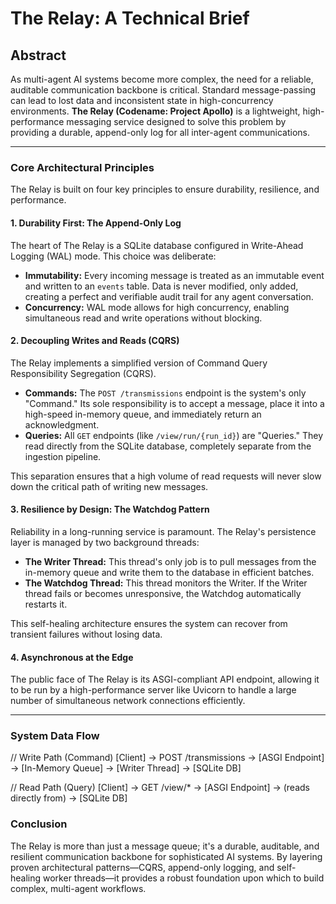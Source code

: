 # The Relay: A Technical Brief

## Abstract

As multi-agent AI systems become more complex, the need for a reliable, auditable communication backbone is critical. Standard message-passing can lead to lost data and inconsistent state in high-concurrency environments. **The Relay (Codename: Project Apollo)** is a lightweight, high-performance messaging service designed to solve this problem by providing a durable, append-only log for all inter-agent communications.

---
### Core Architectural Principles

The Relay is built on four key principles to ensure durability, resilience, and performance.

#### 1. Durability First: The Append-Only Log

The heart of The Relay is a SQLite database configured in Write-Ahead Logging (WAL) mode. This choice was deliberate:
* **Immutability:** Every incoming message is treated as an immutable event and written to an `events` table. Data is never modified, only added, creating a perfect and verifiable audit trail for any agent conversation.
* **Concurrency:** WAL mode allows for high concurrency, enabling simultaneous read and write operations without blocking.

#### 2. Decoupling Writes and Reads (CQRS)

The Relay implements a simplified version of Command Query Responsibility Segregation (CQRS).
* **Commands:** The `POST /transmissions` endpoint is the system's only "Command." Its sole responsibility is to accept a message, place it into a high-speed in-memory queue, and immediately return an acknowledgment.
* **Queries:** All `GET` endpoints (like `/view/run/{run_id}`) are "Queries." They read directly from the SQLite database, completely separate from the ingestion pipeline.

This separation ensures that a high volume of read requests will never slow down the critical path of writing new messages.

#### 3. Resilience by Design: The Watchdog Pattern

Reliability in a long-running service is paramount. The Relay's persistence layer is managed by two background threads:
* **The Writer Thread:** This thread's only job is to pull messages from the in-memory queue and write them to the database in efficient batches.
* **The Watchdog Thread:** This thread monitors the Writer. If the Writer thread fails or becomes unresponsive, the Watchdog automatically restarts it.

This self-healing architecture ensures the system can recover from transient failures without losing data.

#### 4. Asynchronous at the Edge

The public face of The Relay is its ASGI-compliant API endpoint, allowing it to be run by a high-performance server like Uvicorn to handle a large number of simultaneous network connections efficiently.

---
### System Data Flow
// Write Path (Command)
[Client] -> POST /transmissions -> [ASGI Endpoint] -> [In-Memory Queue] -> [Writer Thread] -> [SQLite DB]

// Read Path (Query)
[Client] -> GET /view/* -> [ASGI Endpoint] -> (reads directly from) -> [SQLite DB]

### Conclusion

The Relay is more than just a message queue; it's a durable, auditable, and resilient communication backbone for sophisticated AI systems. By layering proven architectural patterns—CQRS, append-only logging, and self-healing worker threads—it provides a robust foundation upon which to build complex, multi-agent workflows.
